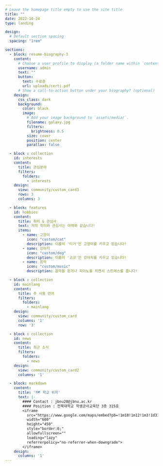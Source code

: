 ```yaml
---
# Leave the homepage title empty to use the site title
title: ""
date: 2022-10-24
type: landing

design:
  # Default section spacing
  spacing: "1rem"

sections:
  - block: resume-biography-3
    content:
      # Choose a user profile to display (a folder name within `content/authors/`)
      username: admin
      text: ""
      button:
        text: 수료증
        url: uploads/certi.pdf
      # Show a call-to-action button under your biography? (optional)
    design:
      css_class: dark
      background: 
        color: black
        image:
          # Add your image background to `assets/media/`.
          filename: galaxy.jpg
          filters:
            brightness: 0.5
          size: cover
          position: center
          parallax: false

  - block : collection
    id: interests
    content:
      title: 관심분야
      filters:
        folders:
          - interests
    design:
      view: community/custom_card3
      rows: 3
      columns: 3

  - block: features
    id: hobbies
    content:
      title: 취미 & 관심사
      text: 저의 취미와 관심사는 아래와 같습니다!
      items:
        - name: 고양이
          icon: "custom/cat"
          description: 이름이 '티거'인 고양이를 키우고 있습니다!
        - name: 강아지
          icon: "custom/dog"
          description: 이름이 '코코'인 강아지를 키우고 있습니다!
        - name: 음악
          icon: "custom/music"
          description: 음악을 듣거나 피아노를 치면서 스트레스를 풉니다!

  - block : collection
    id: mainlang
    content:
      title: 주 사용 언어
      filters:
        folders:
          - mainlang
    design:
      view: community/custom_card
      columns: '1'
      row: '3'

  - block : collection
    id: news
    content:
      title: 최근 소식
      filters:
        folders:
          - news
    design:
      view: community/custom_card2
      columns: '1'

  - block: markdown
    content:
      title: '🗺️ 학교 위치'
      text: |-
        #### Contact : jbnu20@jbnu.ac.kr
        #### Position : 전북대학교 학생군사교육단 3층 315호 
        <iframe 
          src="https://www.google.com/maps/embed?pb=!1m18!1m12!1m3!1d3162.885343216497!2d127.1314466!3d35.8461404!2m3!1f0!2f0!3f0!3m2!1i1024!2i768!4f13.1!3m3!1m2!1s0x357026f82e1f5771%3A0x10d7417d8b173a87!2sJeonbuk%20National%20University!5e0!3m2!1sen!2skr&zoom=18"
          width="600" 
          height="450" 
          style="border:0;" 
          allowfullscreen="" 
          loading="lazy" 
          referrerpolicy="no-referrer-when-downgrade">
        </iframe>
    design:
      columns: '1'
---
```

